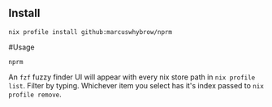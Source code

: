 ## Install

```shell
nix profile install github:marcuswhybrow/nprm
```

#Usage 

```shell
nprm
```

An `fzf` fuzzy finder UI will appear with every nix store path in `nix profile list`. Filter by typing. Whichever item you select has it's index passed to `nix profile remove`.
